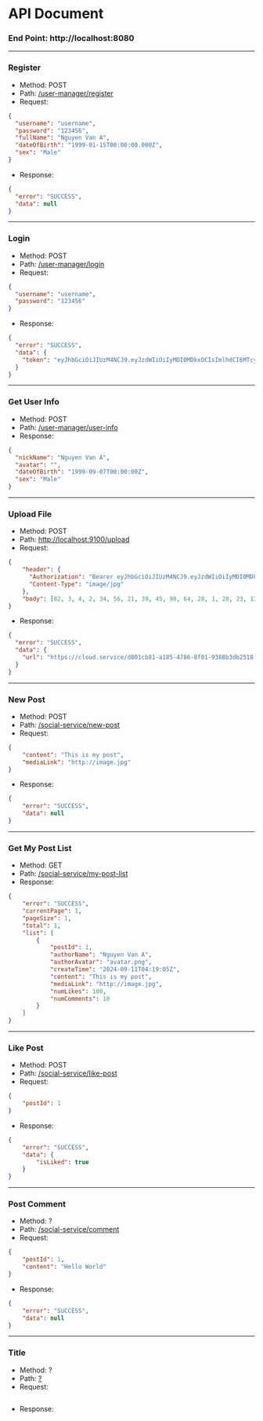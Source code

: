 # API Document

### End Point: http://localhost:8080

---

### Register

- Method: POST
- Path: [/user-manager/register]()
- Request:

```json
{
  "username": "username",
  "password": "123456",
  "fullName": "Nguyen Van A",
  "dateOfBirth": "1999-01-15T00:00:00.000Z",
  "sex": "Male"
}
```

- Response:

```json
{
  "error": "SUCCESS",
  "data": null
}
```

---

### Login

- Method: POST
- Path: [/user-manager/login]()
- Request:

```json
{
  "username": "username",
  "password": "123456"
}
```

- Response:

```json
{
  "error": "SUCCESS",
  "data": {
    "token": "eyJhbGciOiJIUzM4NCJ9.eyJzdWIiOiIyMDI0MDkxOCIsImlhdCI6MTcyNTc2OTcwNCwiZXhwIjoxNzI1ODU2MTA0fQ.79FZQEE2LpdSx7_IQkSN5nxQ7DsfjZ99YvWCw9hNqTtiFeyizXTAjl_QQnlaj_Bq"
  }
}
```

---

### Get User Info

- Method: POST
- Path: [/user-manager/user-info]()
- Response:

```json
{
  "nickName": "Nguyen Van A",
  "avatar": "",
  "dateOfBirth": "1999-09-07T00:00:00Z",
  "sex": "Male"
}
```

---

### Upload File

- Method: POST
- Path: [http://localhost:9100/upload]()
- Request:

```json
{
    "header": {
      "Authorization": "Bearer eyJhbGciOiJIUzM4NCJ9.eyJzdWIiOiIyMDI0MDkxOCIsImlhdCI6MTcyNTc2OTcwNCwiZXhwIjoxNzI1ODU2MTA0fQ.79FZQEE2LpdSx7_IQkSN5nxQ7DsfjZ99YvWCw9hNqTtiFeyizXTAjl_QQnlaj_Bq",
      "Content-Type": "image/jpg"
    },
    "body": [82, 3, 4, 2, 34, 56, 21, 39, 45, 98, 64, 28, 1, 28, 23, 12, 34, 89, 86, 56]
}
```

- Response:

```json
{
  "error": "SUCCESS",
  "data": {
    "url": "https://cloud.service/d801cb81-a185-4786-8f01-9388b3db2518.jpg"
  }
}
```

---

### New Post

- Method: POST
- Path: [/social-service/new-post]()
- Request:

```json
{
    "content": "This is my post",
    "mediaLink": "http://image.jpg"
}
```

- Response:

```json
{
    "error": "SUCCESS",
    "data": null
}
```

---

### Get My Post List

- Method: GET
- Path: [/social-service/my-post-list]()
- Response:

```json
{
    "error": "SUCCESS",
    "currentPage": 1,
    "pageSize": 1,
    "total": 1,
    "list": [
        {
            "postId": 1,
            "authorName": "Nguyen Van A",
            "authorAvatar": "avatar.png",
            "createTime": "2024-09-11T04:19:05Z",
            "content": "This is my post",
            "mediaLink": "http://image.jpg",
            "numLikes": 100,
            "numComments": 10
        }
    ]
}
```
---

### Like Post

- Method: POST
- Path: [/social-service/like-post]()
- Request:

```json
{
    "postId": 1
}
```

- Response:

```json
{
    "error": "SUCCESS",
    "data": {
        "isLiked": true
    }
}
```

---

### Post Comment

- Method: ?
- Path: [/social-service/comment]()
- Request:

```json
{
    "postId": 1,
    "content": "Hello World"
}
```

- Response:

```json
{
    "error": "SUCCESS",
    "data": null
}
```

---

### Title

- Method: ?
- Path: [?]()
- Request:

```json

```

- Response:

```json

```
